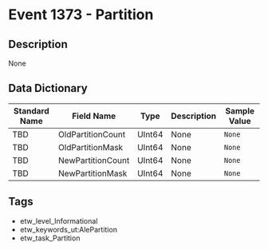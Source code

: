# Event 1373 - Partition

## Description
None

## Data Dictionary
|Standard Name|Field Name|Type|Description|Sample Value|
|---|---|---|---|---|
|TBD|OldPartitionCount|UInt64|None|`None`|
|TBD|OldPartitionMask|UInt64|None|`None`|
|TBD|NewPartitionCount|UInt64|None|`None`|
|TBD|NewPartitionMask|UInt64|None|`None`|

## Tags
* etw_level_Informational
* etw_keywords_ut:AlePartition
* etw_task_Partition